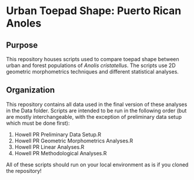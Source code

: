 # Urban Toepad Shape: Puerto Rican Anoles

## Purpose

This repository houses scripts used to compare toepad shape between urban and forest populations of *Anolis cristatellus*. The scripts use 2D geometric morphometrics techniques and different statistical analyses.

## Organization 

This repository contains all data used in the final version of these analyses in the Data folder. Scripts are intended to be run in the following order (but are mostly interchangeable, with the exception of preliminary data setup which must be done first):
1. Howell PR Preliminary Data Setup.R
2. Howell PR Geometric Morphometrics Analyses.R
3. Howell PR Linear Analyses.R
4. Howell PR Methodological Analyses.R

All of these scripts should run on your local environment as is if you cloned the repository!

